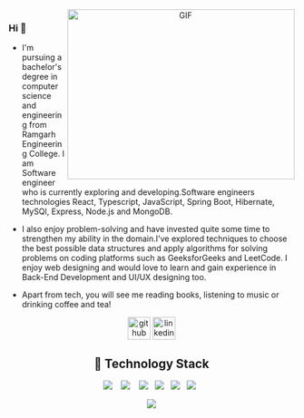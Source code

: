 <a target="_blank" align="center">
  <img align="right" top="500" height="300" width="400" alt="GIF" src="https://media.giphy.com/media/SWoSkN6DxTszqIKEqv/giphy.gif">
</a>

### Hi 👋
- I'm pursuing a bachelor's degree in computer science and engineering from Ramgarh Engineering College.
I am Software engineer who is currently exploring and developing.Software engineers technologies React, Typescript, JavaScript, Spring Boot, Hibernate, MySQl, Express, Node.js and MongoDB.

- I also enjoy problem-solving and have invested quite some time to strengthen my ability in the domain.I've explored techniques to choose the best possible data structures and apply algorithms for solving problems on coding platforms such as GeeksforGeeks and LeetCode. I enjoy web designing and would love to learn and gain experience in Back-End Development and UI/UX designing too.

- Apart from tech, you will see me reading books, listening to music or drinking coffee and tea!

<div align="center">

[<img align="center" src='https://cdn.jsdelivr.net/npm/simple-icons@3.0.1/icons/github.svg' alt='github' height='40'>](https://github.com/vishnu95075) 
[<img align="center" src='https://cdn.jsdelivr.net/npm/simple-icons@3.0.1/icons/linkedin.svg' alt='linkedin' height='40'>](https://www.linkedin.com/in/vishnukp95075/) 
</div>

<h2 align="center"> 🔭 Technology Stack</h2>

<p align="center">
 <img src="https://img.shields.io/badge/node.js%20-%2343853D.svg?&style=for-the-badge&logo=C++.cpp&logoColor=white" />&nbsp;&nbsp;&nbsp;
    <img src="https://img.shields.io/badge/html5%20-%2343853D.svg?&style=for-the-badge&logo=html5&logoColor=white"     />&nbsp;&nbsp;&nbsp;
<img src="https://img.shields.io/badge/css3%20-%2343853D.svg?&style=for-the-badge&logo=css3&logoColor=white " />&nbsp;&nbsp;
<img src="https://img.shields.io/badge/javascript%20-%2343853D.svg?&style=for-the-badge&logo=javascript&logoColor=white " />&nbsp;&nbsp;
<img src="https://img.shields.io/badge/python%20-%2342853D.svg?&style=for-the-badge&logo=python&logoColor=white" />&nbsp;&nbsp; 
<img src="https://img.shields.io/badge/git%20-%231572B6.svg?&style=for-the-badge&logo=git&logoColor=white" />&nbsp;&nbsp;
 </p>
 
    
<div align="center">
    <img src="https://github-readme-stats.vercel.app/api?username=vishnu95075&&show_icons=true&title_color=000000&icon_color=bb2acf&text_color=0714EE&bg_color=0ffff1">
</div>
 
